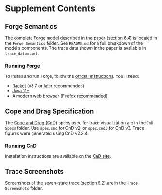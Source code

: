# Supplement Contents

## Forge Semantics

The complete [Forge](https://forge-fm.org/) model described in the paper (section 6.4) is located in the `Forge Semantics` folder. See `README.md` for a full breakdown of the model’s components. The trace data shown in the paper is available in `trace_datum.xml`.

### Running Forge

To install and run Forge, follow the [official instructions](https://csci1710.github.io/forge-documentation/getting-started/installation.html). You’ll need:

- [Racket](https://download.racket-lang.org/all-versions.html) (v8.7 or later recommended)
- [Java 11+](https://www.oracle.com/java/technologies/javase-downloads.html)
- A modern web browser (Firefox recommended)

## Cope and Drag Specification

The [Cope and Drag (CnD)](https://sidprasad.github.io/copeanddrag/) specs used for trace visualization are in the `CnD Specs` folder.
Use `spec.cnd` for CnD v2, or `spec.cnd3` for CnD v3. Trace figures were generated using CnD v2.2.4.

### Running CnD

Installation instructions are available on the [CnD site](https://sidprasad.github.io/copeanddrag/#installing-cnd).

## Trace Screenshots

Screenshots of the seven-state trace (section 6.2) are in the `Trace Screenshots` folder.